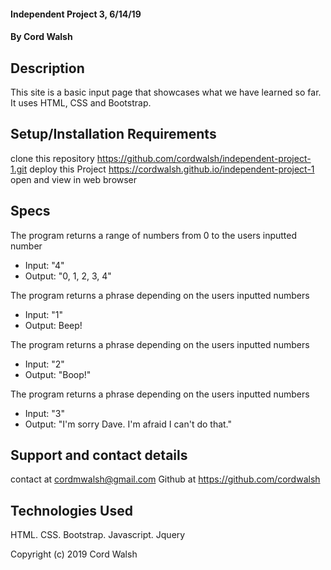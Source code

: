 
#### Independent Project 3, 6/14/19

#### By Cord Walsh

## Description

This site is a basic input page that showcases what we have learned so far. It uses HTML, CSS and Bootstrap.

## Setup/Installation Requirements
clone this repository https://github.com/cordwalsh/independent-project-1.git
deploy this Project https://cordwalsh.github.io/independent-project-1
open and view in web browser

## Specs

The program returns a range of numbers from 0 to the users inputted number
- Input: "4"
- Output: "0, 1, 2, 3, 4"

The program returns a phrase depending on the users inputted numbers
- Input: "1"
- Output: Beep!

The program returns a phrase depending on the users inputted numbers
- Input: "2"
- Output: "Boop!"

The program returns a phrase depending on the users inputted numbers
- Input: "3"
- Output: "I'm sorry Dave. I'm afraid I can't do that."

## Support and contact details

contact at cordmwalsh@gmail.com
Github at https://github.com/cordwalsh

## Technologies Used

HTML. CSS. Bootstrap. Javascript. Jquery

Copyright (c) 2019 Cord Walsh
